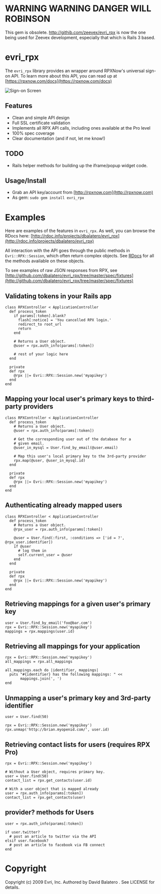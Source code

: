 WARNING WARNING DANGER WILL ROBINSON 
====================================

This gem is obsolete. http://githib.com/zeevex/evri_rpx is now the one being used for
Zeevex development, especially that which is Rails 3 based.

evri_rpx
========
The `evri_rpx` library provides an wrapper around RPXNow's universal sign-on API. To learn more about this API, you can read up at [https://rpxnow.com/docs](https://rpxnow.com/docs)

![Sign-on Screen](https://rpxnow.com/images/rpxnow-virgin.jpg "RPXNow Sign-on screen")

Features
--------
 - Clean and simple API design
 - Full SSL certificate validation
 - Implements all RPX API calls, including ones available at the Pro level
 - 100% spec coverage
 - Clear documentation (and if not, let me know!)

TODO
----
 - Rails helper methods for building up the iframe/popup widget code.

Usage/Install
-------------
 - Grab an API key/account from [http://rpxnow.com](http://rpxnow.com)
 - As gem: `sudo gem install evri_rpx`

Examples
========

Here are examples of the features in `evri_rpx`. As well, you can browse the RDocs here: [http://rdoc.info/projects/dbalatero/evri_rpx](http://rdoc.info/projects/dbalatero/evri_rpx)

All interaction with the API goes through the public methods in `Evri::RPX::Session`, which often return complex objects. See [RDocs](http://rdoc.info/projects/dbalatero/evri_rpx) for all the methods available on these objects.

To see examples of raw JSON responses from RPX, see [http://github.com/dbalatero/evri_rpx/tree/master/spec/fixtures](http://github.com/dbalatero/evri_rpx/tree/master/spec/fixtures)

Validating tokens in your Rails app
-----------------------------------
    class RPXController < ApplicationController
      def process_token
        if params[:token].blank?
          flash[:notice] = 'You cancelled RPX login.'
          redirect_to root_url
          return
        end

        # Returns a User object.
        @user = rpx.auth_info(params[:token])

        # rest of your logic here
      end

      private
      def rpx
        @rpx ||= Evri::RPX::Session.new('myapikey')
      end
    end

Mapping your local user's primary keys to third-party providers
---------------------------------------------------------
    class RPXController < ApplicationController
      def process_token
        # Returns a User object.
        @user = rpx.auth_info(params[:token])

        # Get the corresponding user out of the database for a 
        # given email.
        @user_in_mysql = User.find_by_email(@user.email)

        # Map this user's local primary key to the 3rd-party provider
        rpx.map(@user, @user_in_mysql.id)
      end

      private
      def rpx
        @rpx ||= Evri::RPX::Session.new('myapikey')
      end
    end

Authenticating already mapped users
-----------------------------------
    class RPXController < ApplicationController
      def process_token
        # Returns a User object.
        @rpx_user = rpx.auth_info(params[:token])

        @user = User.find(:first, :conditions => ['id = ?', @rpx_user.identifier])
        if @user
          # log them in
          self.current_user = @user
        end
      end

      private
      def rpx
        @rpx ||= Evri::RPX::Session.new('myapikey')
      end
    end

Retrieving mappings for a given user's primary key
--------------------------------------------------
    user = User.find_by_email('foo@bar.com')
    rpx = Evri::RPX::Session.new('myapikey')
    mappings = rpx.mappings(user.id)

Retrieving all mappings for your application
--------------------------------------------
    rpx = Evri::RPX::Session.new('myapikey')
    all_mappings = rpx.all_mappings

    all_mappings.each do |identifier, mappings|
      puts "#{identifier} has the following mappings: " <<
           mappings.join(', ')
    end

Unmapping a user's primary key and 3rd-party identifier
-------------------------------------------------------
    user = User.find(50)

    rpx = Evri::RPX::Session.new('myapikey')
    rpx.unmap('http://brian.myopenid.com/', user.id)

Retrieving contact lists for users (requires RPX Pro)
-----------------------------------------------------
    rpx = Evri::RPX::Session.new('myapikey')

    # Without a User object, requires primary key.
    user = User.find(50)
    contact_list = rpx.get_contacts(user.id)

    # With a user object that is mapped already
    user = rpx.auth_info(params[:token])
    contact_list = rpx.get_contacts(user)

provider? methods for Users
------------------------------------
    user = rpx.auth_info(params[:token])

    if user.twitter?
      # post an article to twitter via the API
    elsif user.facebook?
      # post an article to facebook via FB connect
    end

Copyright
=========
Copyright (c) 2009 Evri, Inc. Authored by David Balatero <dbalatero at evri dot com>. See LICENSE for details.
